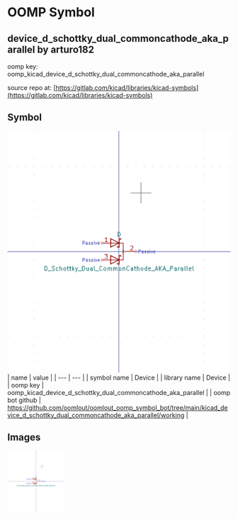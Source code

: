 # OOMP Symbol  
## device_d_schottky_dual_commoncathode_aka_parallel  by arturo182  
  
oomp key: oomp_kicad_device_d_schottky_dual_commoncathode_aka_parallel  
  
source repo at: [https://gitlab.com/kicad/libraries/kicad-symbols](https://gitlab.com/kicad/libraries/kicad-symbols)  
## Symbol  
  
[![working.png](working_600.png)](working.png)  
| name | value | 
| --- | --- | 
| symbol name | Device | 
| library name | Device | 
| oomp key | oomp_kicad_device_d_schottky_dual_commoncathode_aka_parallel | 
| oomp bot github | https://github.com/oomlout/oomlout_oomp_symbol_bot/tree/main/kicad_device_d_schottky_dual_commoncathode_aka_parallel/working | 
## Images  
  
[![working.png](working_140.png)](working.png)  
